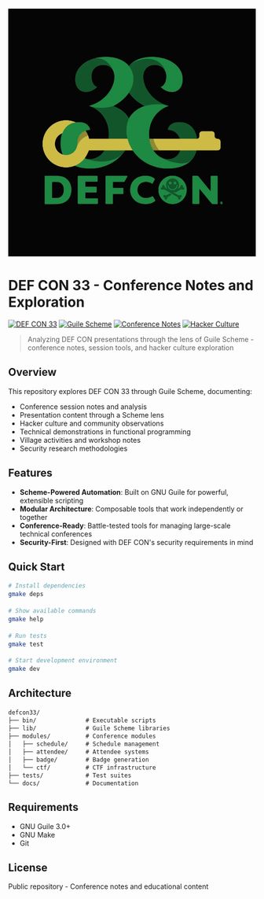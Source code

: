 ![DEF CON 33 Logo](defcon-logo.png)

# DEF CON 33 - Conference Notes and Exploration

[![DEF CON 33](https://img.shields.io/badge/DEF%20CON-33-black?style=for-the-badge&logo=def-con)](https://defcon.org)
[![Guile Scheme](https://img.shields.io/badge/Guile-Scheme-blue?style=for-the-badge&logo=gnu)](https://www.gnu.org/software/guile/)
[![Conference Notes](https://img.shields.io/badge/Conference-Notes-green?style=for-the-badge)](https://github.com/dsp-dr/defcon33)
[![Hacker Culture](https://img.shields.io/badge/Hacker-Culture-purple?style=for-the-badge)](https://github.com/dsp-dr/defcon33)

> Analyzing DEF CON presentations through the lens of Guile Scheme - conference notes, session tools, and hacker culture exploration

## Overview

This repository explores DEF CON 33 through Guile Scheme, documenting:

- Conference session notes and analysis
- Presentation content through a Scheme lens
- Hacker culture and community observations
- Technical demonstrations in functional programming
- Village activities and workshop notes
- Security research methodologies

## Features

- **Scheme-Powered Automation**: Built on GNU Guile for powerful, extensible scripting
- **Modular Architecture**: Composable tools that work independently or together
- **Conference-Ready**: Battle-tested tools for managing large-scale technical conferences
- **Security-First**: Designed with DEF CON's security requirements in mind

## Quick Start

```bash
# Install dependencies
gmake deps

# Show available commands
gmake help

# Run tests
gmake test

# Start development environment
gmake dev
```

## Architecture

```
defcon33/
├── bin/              # Executable scripts
├── lib/              # Guile Scheme libraries
├── modules/          # Conference modules
│   ├── schedule/     # Schedule management
│   ├── attendee/     # Attendee systems
│   ├── badge/        # Badge generation
│   └── ctf/          # CTF infrastructure
├── tests/            # Test suites
└── docs/             # Documentation
```

## Requirements

- GNU Guile 3.0+
- GNU Make
- Git

## License

Public repository - Conference notes and educational content